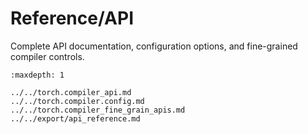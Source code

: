# Reference/API

Complete API documentation, configuration options, and fine-grained compiler controls.

```{toctree}
:maxdepth: 1

../../torch.compiler_api.md
../../torch.compiler.config.md
../../torch.compiler_fine_grain_apis.md
../../export/api_reference.md
```
